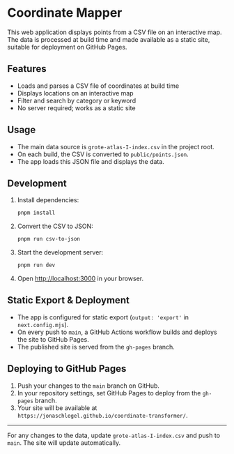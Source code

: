 # Coordinate Mapper

This web application displays points from a CSV file on an interactive map. The data is processed at build time and made available as a static site, suitable for deployment on GitHub Pages.

## Features

- Loads and parses a CSV file of coordinates at build time
- Displays locations on an interactive map
- Filter and search by category or keyword
- No server required; works as a static site

## Usage

- The main data source is `grote-atlas-I-index.csv` in the project root.
- On each build, the CSV is converted to `public/points.json`.
- The app loads this JSON file and displays the data.

## Development

1. Install dependencies:

   ```sh
   pnpm install
   ```

2. Convert the CSV to JSON:

   ```sh
   pnpm run csv-to-json
   ```

3. Start the development server:

   ```sh
   pnpm run dev
   ```

4. Open [http://localhost:3000](http://localhost:3000) in your browser.

## Static Export & Deployment

- The app is configured for static export (`output: 'export'` in `next.config.mjs`).
- On every push to `main`, a GitHub Actions workflow builds and deploys the site to GitHub Pages.
- The published site is served from the `gh-pages` branch.

## Deploying to GitHub Pages

1. Push your changes to the `main` branch on GitHub.
2. In your repository settings, set GitHub Pages to deploy from the `gh-pages` branch.
3. Your site will be available at `https://jonaschlegel.github.io/coordinate-transformer/`.

---

For any changes to the data, update `grote-atlas-I-index.csv` and push to `main`. The site will update automatically.
